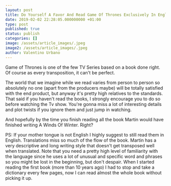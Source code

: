 ```yaml
---
layout: post
title: Do Yourself A Favor And Read Game Of Thrones Exclusively In English
date: 2019-02-02 22:28:05.000000000 +01:00
type: post
published: true
status: publish
categories: []
image: /assets/article_images/.jpeg
image2: /assets/article_images/.jpeg
author: Valentino Urbano
---
```


Game of Thrones is one of the few TV Series based on a book done right. Of course as every transposition, it can't be perfect.

The world that we imagine while we read varies from person to person so absolutely no one (apart from the producers maybe) will be totally satisfied with the end product, but anyway it's pretty high relatives to the standards. That said if you haven't read the books, I strongly encourage you to do so before watching the Tv show. You're gonna miss a lot of interesting details and plot twists if you ignore them and just jump in watching.

And hopefully by the time you finish reading all the book Martin would have finished writing A Winds Of Winter. Right?

PS: If your mother tongue is not English I highly suggest to still read them in English. Translations miss so much of the flow of the book. Martin has a very descriptive and long writing style that doesn't get transposed well when translated. Note that you need a pretty high level of familiarity with the language since he uses a lot of unusual and specific word and phrases so you might be lost in the beginning, but don't despair. When I started reading the first book (more than 10 years ago) I had to stop and take a dictionary every few pages, now I can read almost the whole book without picking it up.
